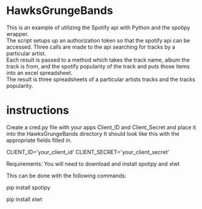 # HawksGrungeBands
This is an example of utilizing the Spotify api with Python and the spotipy wrapper.  
The script setups up an authorization token so that the spotify api can be accessed.
Three calls are made to the api searching for tracks by a particular artist.  
Each result is passed to a method which takes the track name, album the track is from, and the spotify popularity of the track and puts those items into an excel spreadsheet.  
The result is three spreadsheets of a particular artists tracks and the tracks popularity.

# instructions
Create a cred.py file with your apps Client_ID and Client_Secret and place it into the HawksGrungeBands directory
It should look like this with the appropriate fields filled in.

CLIENT_ID='your_client_id'
CLIENT_SECRET='your_client_secret'

Requirements:
You will need to download and install spotipy and xlwt

This can be done with the following commands:

pip install spotipy

pip install xlwt

